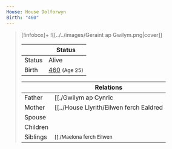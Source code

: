 ```yaml
---
House: House Dolforwyn
Birth: "460"
---
```


> [!infobox]+
> ![[../../images/Geraint ap Gwilym.png|cover]]
>
> || Status   |
> | ---- | ---- |
> |Status| Alive|
> |Birth| [460](460) <small>(Age 25)</small> |
>
> || Relations   |
> | ---- | ---- |
> | Father | [[./Gwilym ap Cynric|Gwilym ap Cynric]] |
> | Mother | [[../House Llyrith/Eilwen ferch Ealdred|Eilwen ferch Ealdred]] |
> | Spouse | |
> | Children||
> | Siblings |<small>[[./Maelona ferch Eilwen|Maelona ferch Eilwen]] (Younger sister), [[./Madoc ap Gwilym|Madoc ap Gwilym]] (Younger brother)</small>|

